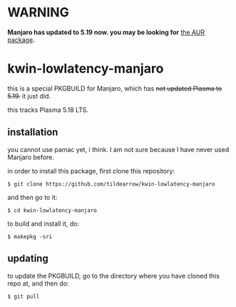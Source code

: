 # WARNING

**Manjaro has updated to 5.19 now. you may be looking for** [the AUR package](https://aur.archlinux.org/packages/kwin-lowlatency/)**.**

# kwin-lowlatency-manjaro

this is a special PKGBUILD for Manjaro, which has ~~not updated Plasma to 5.19.~~ it just did.

this tracks Plasma 5.18 LTS.

## installation

you cannot use pamac yet, i think. I am not sure because I have never used Manjaro before.

in order to install this package, first clone this repository:

```
$ git clone https://github.com/tildearrow/kwin-lowlatency-manjaro
```

and then go to it:

```
$ cd kwin-lowlatency-manjaro
```

to build and install it, do:

```
$ makepkg -sri
```

## updating

to update the PKGBUILD, go to the directory where you have cloned this repo at, and then do:

```
$ git pull
```
